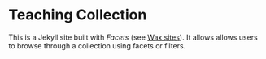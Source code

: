 # Teaching Collection

This is a Jekyll site built with *Facets* (see [Wax sites](https://minicomp.github.io\/wax/)). It allows allows users to browse through a collection using facets or filters. 


